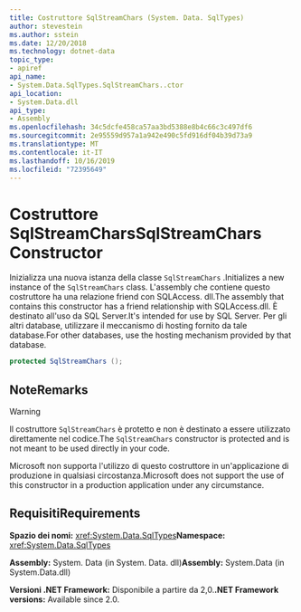 ```yaml
---
title: Costruttore SqlStreamChars (System. Data. SqlTypes)
author: stevestein
ms.author: sstein
ms.date: 12/20/2018
ms.technology: dotnet-data
topic_type:
- apiref
api_name:
- System.Data.SqlTypes.SqlStreamChars..ctor
api_location:
- System.Data.dll
api_type:
- Assembly
ms.openlocfilehash: 34c5dcfe458ca57aa3bd5388e8b4c66c3c497df6
ms.sourcegitcommit: 2e95559d957a1a942e490c5fd916df04b39d73a9
ms.translationtype: MT
ms.contentlocale: it-IT
ms.lasthandoff: 10/16/2019
ms.locfileid: "72395649"
---
```

# <a name="sqlstreamchars-constructor"></a><span data-ttu-id="a3425-102">Costruttore SqlStreamChars</span><span class="sxs-lookup"><span data-stu-id="a3425-102">SqlStreamChars Constructor</span></span>

<span data-ttu-id="a3425-103">Inizializza una nuova istanza della classe `SqlStreamChars` .</span><span class="sxs-lookup"><span data-stu-id="a3425-103">Initializes a new instance of the `SqlStreamChars` class.</span></span> <span data-ttu-id="a3425-104">L'assembly che contiene questo costruttore ha una relazione friend con SQLAccess. dll.</span><span class="sxs-lookup"><span data-stu-id="a3425-104">The assembly that contains this constructor has a friend relationship with SQLAccess.dll.</span></span> <span data-ttu-id="a3425-105">È destinato all'uso da SQL Server.</span><span class="sxs-lookup"><span data-stu-id="a3425-105">It's intended for use by SQL Server.</span></span> <span data-ttu-id="a3425-106">Per gli altri database, utilizzare il meccanismo di hosting fornito da tale database.</span><span class="sxs-lookup"><span data-stu-id="a3425-106">For other databases, use the hosting mechanism provided by that database.</span></span>

```csharp
protected SqlStreamChars ();
```

## <a name="remarks"></a><span data-ttu-id="a3425-107">Note</span><span class="sxs-lookup"><span data-stu-id="a3425-107">Remarks</span></span>

> [!WARNING]
> <span data-ttu-id="a3425-108">Il costruttore `SqlStreamChars` è protetto e non è destinato a essere utilizzato direttamente nel codice.</span><span class="sxs-lookup"><span data-stu-id="a3425-108">The `SqlStreamChars` constructor is protected and is not meant to be used directly in your code.</span></span>
>
> <span data-ttu-id="a3425-109">Microsoft non supporta l'utilizzo di questo costruttore in un'applicazione di produzione in qualsiasi circostanza.</span><span class="sxs-lookup"><span data-stu-id="a3425-109">Microsoft does not support the use of this constructor in a production application under any circumstance.</span></span>

## <a name="requirements"></a><span data-ttu-id="a3425-110">Requisiti</span><span class="sxs-lookup"><span data-stu-id="a3425-110">Requirements</span></span>

<span data-ttu-id="a3425-111">**Spazio dei nomi:** <xref:System.Data.SqlTypes></span><span class="sxs-lookup"><span data-stu-id="a3425-111">**Namespace:** <xref:System.Data.SqlTypes></span></span>

<span data-ttu-id="a3425-112">**Assembly:** System. Data (in System. Data. dll)</span><span class="sxs-lookup"><span data-stu-id="a3425-112">**Assembly:** System.Data (in System.Data.dll)</span></span>

<span data-ttu-id="a3425-113">**Versioni .NET Framework:** Disponibile a partire da 2,0.</span><span class="sxs-lookup"><span data-stu-id="a3425-113">**.NET Framework versions:** Available since 2.0.</span></span>

